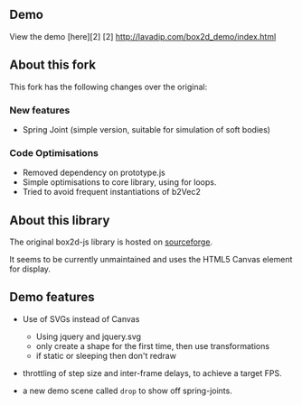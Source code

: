## Demo

View the demo [here][2]
  [2] http://lavadip.com/box2d_demo/index.html 

## About this fork

This fork has the following changes over the original:

### New features
  * Spring Joint (simple version, suitable for simulation of soft bodies)

### Code Optimisations
  * Removed dependency on prototype.js
  * Simple optimisations to core library, using for loops.
  * Tried to avoid frequent instantiations of b2Vec2

## About this library

The original box2d-js library is hosted on [sourceforge][1].

  [1]: http://box2d-js.sourceforge.net/        "Box2D JS"

It seems to be currently unmaintained and uses the HTML5 Canvas element for display.


## Demo features

  * Use of SVGs instead of Canvas
     * Using jquery and jquery.svg
     * only create a shape for the first time, then use transformations
     * if static or sleeping then don't redraw

  * throttling of step size and inter-frame delays, to achieve a target FPS.
  * a new demo scene called `drop` to show off spring-joints.

